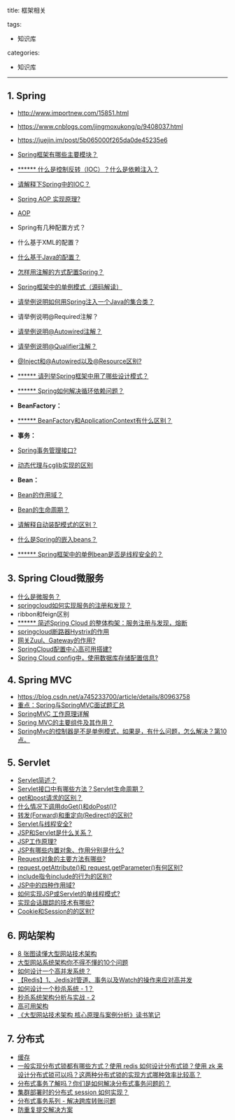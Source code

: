 title: 框架相关

tags:
  - 知识库

categories:
  - 知识库

---
## 1. Spring
- http://www.importnew.com/15851.html
- https://www.cnblogs.com/jingmoxukong/p/9408037.html
- https://juejin.im/post/5b065000f265da0de45235e6


- [Spring框架有哪些主要模块？](http://www.importnew.com/15851.html#spring_framework)
- [****** 什么是控制反转（IOC）？什么是依赖注入？](http://www.importnew.com/15851.html#ioc_di)
- [请解释下Spring中的IOC？](https://github.com/mnan2c/JavaGuide/blob/master/docs/system-design/framework/Spring%E5%AD%A6%E4%B9%A0%E4%B8%8E%E9%9D%A2%E8%AF%95.md#ioc)
- [Spring AOP 实现原理?](https://juejin.im/post/5b065000f265da0de45235e6#heading-4)
- [AOP](https://github.com/mnan2c/JavaGuide/blob/master/docs/system-design/framework/Spring%E5%AD%A6%E4%B9%A0%E4%B8%8E%E9%9D%A2%E8%AF%95.md#aop)
- Spring有几种配置方式？
- 什么基于XML的配置？
- [什么基于Java的配置？](http://www.importnew.com/15851.html#java_based_configuration)
- [怎样用注解的方式配置Spring？](http://www.importnew.com/15851.html#annotation_based_configuration)
- [Spring框架中的单例模式（源码解读）](http://www.cnblogs.com/chengxuyuanzhilu/p/6404991.html)
- [请举例说明如何用Spring注入一个Java的集合类？](http://www.importnew.com/15851.html#inject_collection)
- 请举例说明@Required注解？
- [请举例说明@Autowired注解？](http://www.importnew.com/15851.html#autowired_annotation)
- [请举例说明@Qualifier注解？](http://www.importnew.com/15851.html#qualifier_annotation)
- [@Inject和@Autowired以及@Resource区别?](https://blog.csdn.net/u012734441/article/details/51706504)
- [****** 请列举Spring框架中用了哪些设计模式？](http://www.importnew.com/15851.html#design_patterns_used_in_spring)
- [****** Spring如何解决循环依赖问题？](https://blog.csdn.net/chejinqiang/article/details/80003868#4522-1524062321107)
- **BeanFactory：**
- [****** BeanFactory和ApplicationContext有什么区别？](http://www.importnew.com/15851.html#beanfactory_vs_applicationcontext)
- **事务：**
- [Spring事务管理接口?](https://juejin.im/post/5b00c52ef265da0b95276091#heading-4)
- [动态代理与cglib实现的区别](https://juejin.im/post/5b065000f265da0de45235e6#heading-13)
- **Bean：**
- [Bean的作用域？](https://github.com/mnan2c/JavaGuide/blob/master/docs/system-design/framework/SpringBean.md#%E4%B8%80--bean%E7%9A%84%E4%BD%9C%E7%94%A8%E5%9F%9F)
- [Bean的生命周期？](https://github.com/mnan2c/JavaGuide/blob/master/docs/system-design/framework/SpringBean.md#%E6%80%BB%E7%BB%93)
- [请解释自动装配模式的区别？](http://www.importnew.com/15851.html#autowiring_modes)
- [什么是Spring的嵌入beans？](http://www.importnew.com/15851.html#inner_beans)
- [****** Spring框架中的单例bean是否是线程安全的？](https://www.cnblogs.com/wangzhongqiu/p/6636066.html)


## 3. Spring Cloud微服务
- [什么是微服务？](https://blog.csdn.net/panhaigang123/article/details/79587612)
- [springcloud如何实现服务的注册和发现？](https://blog.csdn.net/panhaigang123/article/details/79587612)
- ribbon和feign区别
- [****** 简述Spring Cloud 的整体构架：服务注册与发现，熔断](https://mp.weixin.qq.com/s?__biz=MzI3ODcxMzQzMw==&mid=2247488001&idx=1&sn=2ee93adced5282f8a6209ff49278f9db&chksm=eb539737dc241e21ce917bfd9f5119350bebee7a595f6f64b59e109da0950a5194b68423e1a1&scene=21#wechat_redirect)
- [springcloud断路器Hystrix的作用](https://mp.weixin.qq.com/s?__biz=MzI3ODcxMzQzMw==&mid=2247484850&idx=1&sn=842408941864d7531a672b7e3bf8c55f&chksm=eb538084dc240992ebb8143fda8dab96b870eb965c19d9efb9f97f271278ec45a72c063a26d1&scene=21#wechat_redirect)
- [网关Zuul、Gateway的作用?](https://mp.weixin.qq.com/s?__biz=MzI3ODcxMzQzMw==&mid=2247485079&idx=1&sn=ebd346159e9dd3bb107237855c154443&chksm=eb5383a1dc240ab7c1e93cdd7da4810e9016a3c910c53296064fa27b87750d2c8f1b141d2d7e&scene=21#wechat_redirect)
- [SpringCloud配置中心高可用搭建?](https://mp.weixin.qq.com/s?__biz=MzI3ODcxMzQzMw==&mid=2247484485&idx=1&sn=2ee0ab3e1944462fef12137772e5ccf5&chksm=eb538173dc2408659eca03173e7883fc7e121d90c4c333e5a77faddc90e6bf51b12b1ea6f6e5&scene=21#wechat_redirect)
- [Spring Cloud config中，使用数据库存储配置信息?](https://www.cnblogs.com/itsoku123/p/10871007.html)

## 4. Spring MVC
- https://blog.csdn.net/a745233700/article/details/80963758
- [重点：Spring与SpringMVC面试题汇总](https://www.imooc.com/article/42448)
- [SpringMVC 工作原理详解](https://github.com/mnan2c/JavaGuide/blob/master/docs/system-design/framework/SpringMVC%20%E5%B7%A5%E4%BD%9C%E5%8E%9F%E7%90%86%E8%AF%A6%E8%A7%A3.md)
- [Spring MVC的主要组件及其作用？](https://github.com/mnan2c/JavaGuide/blob/master/docs/system-design/framework/SpringMVC%20%E5%B7%A5%E4%BD%9C%E5%8E%9F%E7%90%86%E8%AF%A6%E8%A7%A3.md#springmvc-%E9%87%8D%E8%A6%81%E7%BB%84%E4%BB%B6%E8%AF%B4%E6%98%8E)
- [SpringMvc的控制器是不是单例模式，如果是，有什么问题，怎么解决？第10点。](https://blog.csdn.net/a745233700/article/details/80963758)

## 5. Servlet
- [Servlet简述？](https://github.com/mnan2c/JavaGuide/blob/master/docs/java/J2EE%E5%9F%BA%E7%A1%80%E7%9F%A5%E8%AF%86.md#servlet%E6%80%BB%E7%BB%93)
- [Servlet接口中有哪些方法？Servlet生命周期？](https://github.com/mnan2c/JavaGuide/blob/master/docs/java/J2EE%E5%9F%BA%E7%A1%80%E7%9F%A5%E8%AF%86.md#servlet%E6%8E%A5%E5%8F%A3%E4%B8%AD%E6%9C%89%E5%93%AA%E4%BA%9B%E6%96%B9%E6%B3%95%E5%8F%8Aservlet%E7%94%9F%E5%91%BD%E5%91%A8%E6%9C%9F%E6%8E%A2%E7%A7%98)
- [get和post请求的区别？](https://github.com/mnan2c/JavaGuide/blob/master/docs/java/J2EE%E5%9F%BA%E7%A1%80%E7%9F%A5%E8%AF%86.md#get%E5%92%8Cpost%E8%AF%B7%E6%B1%82%E7%9A%84%E5%8C%BA%E5%88%AB)
- [什么情况下调用doGet()和doPost()?](https://github.com/mnan2c/JavaGuide/blob/master/docs/java/J2EE%E5%9F%BA%E7%A1%80%E7%9F%A5%E8%AF%86.md#%E4%BB%80%E4%B9%88%E6%83%85%E5%86%B5%E4%B8%8B%E8%B0%83%E7%94%A8doget%E5%92%8Cdopost)
- [转发(Forward)和重定向(Redirect)的区别?](https://github.com/mnan2c/JavaGuide/blob/master/docs/java/J2EE%E5%9F%BA%E7%A1%80%E7%9F%A5%E8%AF%86.md#%E8%BD%AC%E5%8F%91forward%E5%92%8C%E9%87%8D%E5%AE%9A%E5%90%91redirect%E7%9A%84%E5%8C%BA%E5%88%AB)
- [Servlet与线程安全?](https://github.com/mnan2c/JavaGuide/blob/master/docs/java/J2EE%E5%9F%BA%E7%A1%80%E7%9F%A5%E8%AF%86.md#servlet%E4%B8%8E%E7%BA%BF%E7%A8%8B%E5%AE%89%E5%85%A8)
- [JSP和Servlet是什么关系？](https://github.com/mnan2c/JavaGuide/blob/master/docs/java/J2EE%E5%9F%BA%E7%A1%80%E7%9F%A5%E8%AF%86.md#jsp%E5%92%8Cservlet%E6%98%AF%E4%BB%80%E4%B9%88%E5%85%B3%E7%B3%BB)
- [JSP工作原理?](https://github.com/mnan2c/JavaGuide/blob/master/docs/java/J2EE%E5%9F%BA%E7%A1%80%E7%9F%A5%E8%AF%86.md#jsp%E5%B7%A5%E4%BD%9C%E5%8E%9F%E7%90%86)
- [JSP有哪些内置对象、作用分别是什么?](https://github.com/mnan2c/JavaGuide/blob/master/docs/java/J2EE%E5%9F%BA%E7%A1%80%E7%9F%A5%E8%AF%86.md#jsp%E6%9C%89%E5%93%AA%E4%BA%9B%E5%86%85%E7%BD%AE%E5%AF%B9%E8%B1%A1%E4%BD%9C%E7%94%A8%E5%88%86%E5%88%AB%E6%98%AF%E4%BB%80%E4%B9%88)
- [Request对象的主要方法有哪些?](https://github.com/mnan2c/JavaGuide/blob/master/docs/java/J2EE%E5%9F%BA%E7%A1%80%E7%9F%A5%E8%AF%86.md#request%E5%AF%B9%E8%B1%A1%E7%9A%84%E4%B8%BB%E8%A6%81%E6%96%B9%E6%B3%95%E6%9C%89%E5%93%AA%E4%BA%9B)
- [request.getAttribute()和 request.getParameter()有何区别?](https://github.com/mnan2c/JavaGuide/blob/master/docs/java/J2EE%E5%9F%BA%E7%A1%80%E7%9F%A5%E8%AF%86.md#requestgetattribute%E5%92%8C-requestgetparameter%E6%9C%89%E4%BD%95%E5%8C%BA%E5%88%AB)
- [include指令include的行为的区别?](https://github.com/mnan2c/JavaGuide/blob/master/docs/java/J2EE%E5%9F%BA%E7%A1%80%E7%9F%A5%E8%AF%86.md#include%E6%8C%87%E4%BB%A4include%E7%9A%84%E8%A1%8C%E4%B8%BA%E7%9A%84%E5%8C%BA%E5%88%AB)
- [JSP中的四种作用域?](https://github.com/mnan2c/JavaGuide/blob/master/docs/java/J2EE%E5%9F%BA%E7%A1%80%E7%9F%A5%E8%AF%86.md#%E8%AE%B2%E8%A7%A3jsp%E4%B8%AD%E7%9A%84%E5%9B%9B%E7%A7%8D%E4%BD%9C%E7%94%A8%E5%9F%9F)
- [如何实现JSP或Servlet的单线程模式?](https://github.com/mnan2c/JavaGuide/blob/master/docs/java/J2EE%E5%9F%BA%E7%A1%80%E7%9F%A5%E8%AF%86.md#%E5%A6%82%E4%BD%95%E5%AE%9E%E7%8E%B0jsp%E6%88%96servlet%E7%9A%84%E5%8D%95%E7%BA%BF%E7%A8%8B%E6%A8%A1%E5%BC%8F)
- [实现会话跟踪的技术有哪些?](https://github.com/mnan2c/JavaGuide/blob/master/docs/java/J2EE%E5%9F%BA%E7%A1%80%E7%9F%A5%E8%AF%86.md#%E5%AE%9E%E7%8E%B0%E4%BC%9A%E8%AF%9D%E8%B7%9F%E8%B8%AA%E7%9A%84%E6%8A%80%E6%9C%AF%E6%9C%89%E5%93%AA%E4%BA%9B)
- [Cookie和Session的的区别?](https://github.com/mnan2c/JavaGuide/blob/master/docs/java/J2EE%E5%9F%BA%E7%A1%80%E7%9F%A5%E8%AF%86.md#cookie%E5%92%8Csession%E7%9A%84%E7%9A%84%E5%8C%BA%E5%88%AB)


## 6. 网站架构
- [8 张图读懂大型网站技术架构](https://github.com/mnan2c/JavaGuide/blob/master/docs/system-design/website-architecture/8%20%E5%BC%A0%E5%9B%BE%E8%AF%BB%E6%87%82%E5%A4%A7%E5%9E%8B%E7%BD%91%E7%AB%99%E6%8A%80%E6%9C%AF%E6%9E%B6%E6%9E%84.md)
- [大型网站系统架构你不得不懂的10个问题](https://github.com/mnan2c/JavaGuide/blob/master/docs/system-design/website-architecture/%E3%80%90%E9%9D%A2%E8%AF%95%E7%B2%BE%E9%80%89%E3%80%91%E5%85%B3%E4%BA%8E%E5%A4%A7%E5%9E%8B%E7%BD%91%E7%AB%99%E7%B3%BB%E7%BB%9F%E6%9E%B6%E6%9E%84%E4%BD%A0%E4%B8%8D%E5%BE%97%E4%B8%8D%E6%87%82%E7%9A%8410%E4%B8%AA%E9%97%AE%E9%A2%98.md)
- [如何设计一个高并发系统？](https://github.com/doocs/advanced-java/blob/master/docs/high-concurrency/high-concurrency-design.md)
- [【Redis】1、Jedis对管道、事务以及Watch的操作来应对高并发](https://www.cnblogs.com/wangzhongqiu/p/6558152.html)
- [如何设计一个秒杀系统 - 1？](https://www.cnblogs.com/wangzhongqiu/p/6557596.html)
- [秒杀系统架构分析与实战 - 2](https://www.cnblogs.com/wangzhongqiu/p/6557546.html)
- [高可用架构](https://github.com/doocs/advanced-java#%E9%AB%98%E5%8F%AF%E7%94%A8%E6%9E%B6%E6%9E%84)
- [《大型网站技术架构 核心原理与案例分析》读书笔记](https://www.cnblogs.com/wangzhongqiu/p/8964771.html)

## 7. 分布式
- [缓存](https://github.com/doocs/advanced-java#%E7%BC%93%E5%AD%98)
- [一般实现分布式锁都有哪些方式？使用 redis 如何设计分布式锁？使用 zk 来设计分布式锁可以吗？这两种分布式锁的实现方式哪种效率比较高？](https://github.com/doocs/advanced-java/blob/master/docs/distributed-system/distributed-lock-redis-vs-zookeeper.md)
- [分布式事务了解吗？你们是如何解决分布式事务问题的？](https://github.com/doocs/advanced-java/blob/master/docs/distributed-system/distributed-transaction.md)
- [集群部署时的分布式 session 如何实现？](https://github.com/doocs/advanced-java/blob/master/docs/distributed-system/distributed-session.md)
- [分布式事务系列 - 解决跨库转账问题](https://www.cnblogs.com/itsoku123/p/10875203.html)
- [防重复提交解决方案](https://www.toutiao.com/i6691443703715725832/)